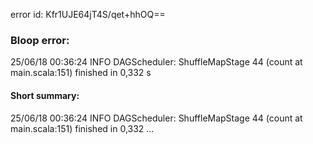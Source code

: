 error id: Kfr1UJE64jT4S/qet+hhOQ==
### Bloop error:

25/06/18 00:36:24 INFO DAGScheduler: ShuffleMapStage 44 (count at main.scala:151) finished in 0,332 s
#### Short summary: 

25/06/18 00:36:24 INFO DAGScheduler: ShuffleMapStage 44 (count at main.scala:151) finished in 0,332 ...